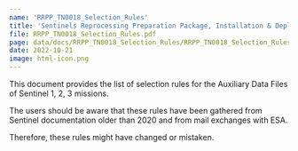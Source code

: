 ```yaml
---
name: 'RRPP_TN0018_Selection_Rules'
title: 'Sentinels Reprocessing Preparation Package, Installation & Deployment Manual '
file: RRPP_TN0018_Selection_Rules.pdf
page: data/docs/RRPP_TN0018_Selection_Rules/RRPP_TN0018_Selection_Rules.html
date: 2022-10-21
image: html-icon.png
---
```

This document provides the list of selection rules for the Auxiliary Data Files of Sentinel 1, 2, 3 missions.

The users should be aware that these rules have been gathered from Sentinel documentation older than 2020 and from mail exchanges with ESA.

Therefore, these rules might have changed or mistaken.